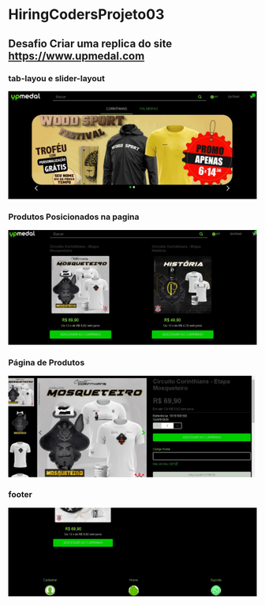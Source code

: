 # HiringCodersProjeto03
## Desafio Criar uma replica do site https://www.upmedal.com

### tab-layou  e slider-layout
![alt text](https://github.com/TarcisioCarvalho/HiringCodersProjeto03/blob/main/assets/1.jpg?raw=true)

### Produtos Posicionados na pagina
![alt text](https://github.com/TarcisioCarvalho/HiringCodersProjeto03/blob/main/assets/2.jpg?raw=true)

### Página de Produtos
![alt text](https://github.com/TarcisioCarvalho/HiringCodersProjeto03/blob/main/assets/3.jpg?raw=true)

### footer
![alt text](https://github.com/TarcisioCarvalho/HiringCodersProjeto03/blob/main/assets/4.jpg?raw=true)



 
